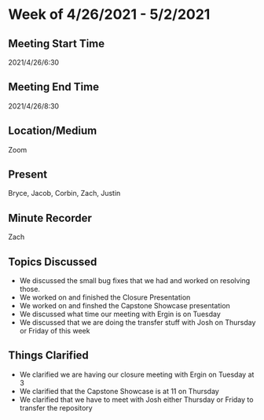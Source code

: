 # Week of 4/26/2021 - 5/2/2021

## Meeting Start Time

2021/4/26/6:30

## Meeting End Time

2021/4/26/8:30

## Location/Medium

Zoom

## Present

Bryce, Jacob, Corbin, Zach, Justin

## Minute Recorder

Zach

## Topics Discussed
- We discussed the small bug fixes that we had and worked on resolving those.
- We worked on and finished the Closure Presentation
- We worked on and finshed the Capstone Showcase presentation
- We discussed what time our meeting with Ergin is on Tuesday
- We discussed that we are doing the transfer stuff with Josh on Thursday or Friday of this week
 

## Things Clarified
- We clarified we are having our closure meeting with Ergin on Tuesday at 3 
- We clarified that the Capstone Showcase is at 11 on Thursday
- We clarified that we have to meet with Josh either Thursday or Friday to transfer the repository 
